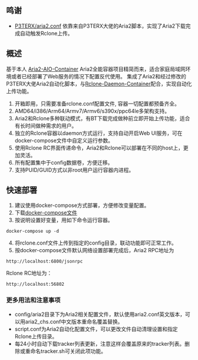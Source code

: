 ## 鸣谢

- [P3TERX/aria2.conf](https://github.com/P3TERX/aria2.conf)  依靠来自P3TERX大佬的Aria2脚本，实现了Aria2下载完成自动触发Rclone上传。


## 概述

基于本人 [Aria2-AIO-Container](https://github.com/wy580477/Aria2-AIO-Container) Aria2全能容器项目精简而来，适合家庭局域网环境或者已经部署了Web服务的情况下配置反代使用。
集成了Aria2和经过修改的P3TERX大佬Aria2自动化脚本，与[Rclone-Daemon-Container](https://github.com/wy580477/Aria2-AIO-Container)配合，实现自动化上传功能。
 
 1. 开箱即用，只需要准备rclone.conf配置文件, 容器一切配置都预备齐全。
 2. AMD64/i386/Arm64/Armv7/Armv6/s390x/ppc64le多架构支持。
 3. Aria2和Rclone多种联动模式，有BT下载完成做种前立即开始上传功能，适合有长时间做种需求的用户。
 4. 独立的Rclone容器以daemon方式运行，支持自动开启Web UI服务，可在docker-compose文件中自定义运行参数。
 5. 使用Rclone RC界面传递命令，Aria2和Rclone可以部署在不同的host上，更加灵活。
 6. 所有配置集中于config数据卷，方便迁移。
 7. 支持PUID/GUID方式以非root用户运行容器内进程。

## 快速部署
 
 1. 建议使用docker-compose方式部署，方便修改变量配置。
 2. 下载[docker-compose文件](https://github.com/wy580477/Aria2-Container-for-Rclone/blob/main/docker-compose.yml)
 3. 按说明设置好变量，用如下命令运行容器。
```
docker-compose up -d
```
 4. 将rclone.conf文件上传到指定的config目录，联动功能即可正常工作。
 5. 按docker-compose文件默认网络设置部署完成后，Aria2 RPC地址为
```
http://localhost:6800/jsonrpc
``` 
   Rclone RC地址为：
```
http://localhost:56802
```
### 更多用法和注意事项
  - config/aria2目录下为Aria2相关配置文件，默认使用aria2.conf英文版本，可以用aria2_chs.conf中文版本重命名覆盖替换。  
  - script.conf为Aria2自动化配置文件，可以更改文件自动清理设置和指定Rclone上传目录。   
  - 每24小时自动下载tracker列表更新，注意这样会覆盖原来的tracker列表。删除或重命名tracker.sh可关闭此项功能。
  
 


